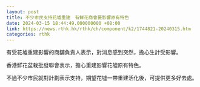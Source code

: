 ```yaml
---
layout: post
title: 不少市民支持花墟重建　有鮮花商會憂影響原有特色
date: 2024-03-15 18:44:49.000000000 +08:00
link: https://news.rthk.hk/rthk/ch/component/k2/1744821-20240315.htm
categories: rthk
---
```


有受花墟重建影響的商舖負責人表示，對消息感到突然，擔心生計受影響。

香港鮮花盆栽批發聯會表示，擔心重建影響花墟原有特色。

不過不少市民就對計劃表示支持，期望花墟一帶重建活化後，可提供更多好去處。
